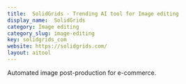 ```yaml
---
title:  SolidGrids - Trending AI tool for Image editing
display_name:  SolidGrids
category: Image editing
category_slug: image-editing
key: solidgrids_com
website: https://solidgrids.com/
layout: aitool
---
```


Automated image post-production for e-commerce.

